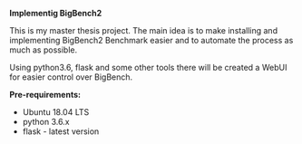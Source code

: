**Implementig BigBench2**

This is my master thesis project. The main idea is to make installing and implementing BigBench2 Benchmark easier and to automate the process as much as possible.

Using python3.6, flask and some other tools there will be created a WebUI for easier control over BigBench.

**Pre-requirements:**

*  Ubuntu 18.04 LTS
*  python 3.6.x
*  flask - latest version